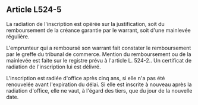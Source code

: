 Article L524-5
----
La radiation de l'inscription est opérée sur la justification, soit du
remboursement de la créance garantie par le warrant, soit d'une mainlevée
régulière.

L'emprunteur qui a remboursé son warrant fait constater le remboursement par le
greffe du tribunal de commerce. Mention du remboursement ou de la mainlevée est
faite sur le registre prévu à l'article L. 524-2.. Un certificat de radiation de
l'inscription lui est délivré.

L'inscription est radiée d'office après cinq ans, si elle n'a pas été renouvelée
avant l'expiration du délai. Si elle est inscrite à nouveau après la radiation
d'office, elle ne vaut, à l'égard des tiers, que du jour de la nouvelle date.
